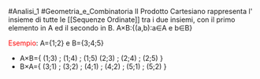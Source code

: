 #Analisi_1 #Geometria_e_Combinatoria 
Il Prodotto Cartesiano rappresenta l' insieme di tutte le  [[Sequenze Ordinate]] tra i due insiemi, con il primo elemento in A ed il secondo in B.
A×B:{(a,b):a∈A e b∈B}

<font color="#ff0000">Esempio</font>: A={1;2} e B={3;4;5}
- A×B={ (1;3) ; (1;4) ; (1;5) (2;3) ; (2;4) ; (2;5) }
- B×A={ (3;1) ; (3;2) ; (4;1) ; (4;2) ; (5;1) ; (5;2) }
